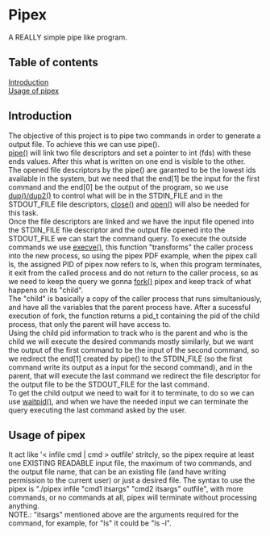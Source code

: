 # Pipex

A REALLY simple pipe like program.

## Table of contents

[Introduction](#introduction) \
[Usage of pipex](#usage-of-pipex)

## Introduction

The objective of this project is to pipe two commands in order to generate a 
output file. To achieve this we can use pipe(). \
[pipe()](https://man7.org/linux/man-pages/man2/pipe.2.html) will link two file descriptors and set a pointer to int (fds)
with these ends values. After this what is written on one end is visible to
the other. \
The opened file descriptors by the pipe() are garanted to be the lowest ids
available in the system, but we need that the end[1] be the input for the
first command and the end[0] be the output of the program, so we use [dup()/dup2()](https://man7.org/linux/man-pages/man2/dup.2.html)
to control what will be in the STDIN_FILE and in the STDOUT_FILE file descriptors,
[close()](https://man7.org/linux/man-pages/man2/close.2.html) and [open()](https://man7.org/linux/man-pages/man2/open.2.html) will also
be needed for this task. \
Once the file descriptors are linked and we have the input file opened into 
the STDIN_FILE file descriptor and the output file opened into the STDOUT_FILE
we can start the command query. To execute the outside commands we use [execve()](https://man7.org/linux/man-pages/man2/execve.2.html),
this function "transforms" the caller process into the new process, so using the
pipex PDF example, when the pipex call ls, the assigned PID of pipex now refers to 
ls, when this program terminates, it exit from the called process and do not return
to the caller process, so as we need to keep the query we gonna [fork()](https://man7.org/linux/man-pages/man2/fork.2.html) pipex
and keep track of what happens on its "child". \
The "child" is basically a copy of the caller process that runs simultaniously,
and have all the variables that the parent process have. After a sucessful
execution of fork, the function returns a pid_t containing the pid of the child
process, that only the parent will have access to. \
Using the child pid information to track who is the parent and who is the child
we will execute the desired commands mostly similarly, but we want the output
of the first command to be the input of the second command, so we redirect the
end[1] created by pipe() to the STDIN_FILE (so the first command write its
output as a input for the second command), and in the parent, that will execute
the last command we redirect the file descriptor for the output file to be the
STDOUT_FILE for the last command. \
To get the child output we need to wait for it to terminate, to do so we can use
[waitpid()](https://man7.org/linux/man-pages/man2/wait.2.html), and when we have the needed input
we can terminate the query executing the last command asked by the user.

## Usage of pipex

It act like '< infile cmd | cmd > outfile' stritcly, so the pipex require at least one
EXISTING READABLE input file, the maximum of two commands, and the output file name,
that can be an existing file (and have writing permission to the current user) or just
a desired file. The syntax to use the pipex is "./pipex infile "cmd1 itsargs" "cmd2 itsargs" outfile",
with more commands, or no commands at all, pipex will terminate without processing anything. \
NOTE.: "itsargs" mentioned above are the arguments required for the command, for
example, for "ls" it could be "ls -l".
